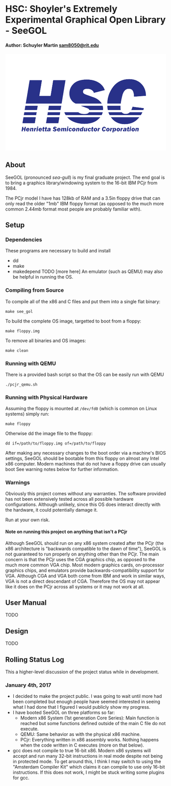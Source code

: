 # HSC: Shoyler's Extremely Experimental Graphical Open Library - SeeGOL
#### Author:  Schuyler Martin <sam8050@rit.edu>

![alt tag](/media/hsc.png)


## About
SeeGOL (pronounced _sea-gull_) is my final graduate project. The end goal is to
bring a graphics library/windowing system to the 16-bit IBM PCjr from 1984.

The PCjr model I have has 128kb of RAM and a 3.5in floppy drive that can only
read the older "1mb" IBM floppy format (as opposed to the much more common
2.44mb format most people are probably familiar with).


## Setup

### Dependencies
These programs are necessary to build and install 
- dd
- make
- makedepend
TODO [more here]
An emulator (such as QEMU) may also be helpful in running the OS.

### Compiling from Source
To compile all of the x86 and C files and put them into a single flat binary:
```shell
make see_gol
```
To build the complete OS image, targetted to boot from a floppy:
```shell
make floppy.img
```
To remove all binaries and OS images:
```shell
make clean
```

### Running with QEMU
There is a provided bash script so that the OS can be easily run with QEMU
```shell
./pcjr_qemu.sh
```

### Running with Physical Hardware
Assuming the floppy is mounted at `/dev/fd0` (which is common on Linux systems)
simply run:
```shell
make floppy
```
Otherwise dd the image file to the floppy:
```shell
dd if=/path/to/floppy.img of=/path/to/floppy 
```
After making any necessary changes to the boot order via a machine's BIOS
settings, SeeGOL should be bootable from this floppy on almost any Intel x86
computer. Modern machines that do not have a floppy drive can usually boot
See warning notes below for further information.

### Warnings
Obviously this project comes without any warranties. The software provided has
not been extensively tested across all possible hardware configurations.
Although unlikely, since this OS does interact directly with the hardware, it
could potentially damage it.

Run at your own risk.

#### Note on running this project on anything that isn't a PCjr
Although SeeGOL should run on any x86 system created after the PCjr (the x86
architecture is "backwards compatible to the dawn of time"), SeeGOL is not
guaranteed to run properly on anything other than the PCjr. The main concern is
that the PCjr uses the CGA graphics chip, as opposed to the much more common
VGA chip. Most modern graphics cards, on-processor graphics chips, and
emulators provide backwards-compatibility support for VGA. Although CGA and VGA
both come from IBM and work in similar ways, VGA is not a direct descendant of
CGA. Therefore the OS may not appear like it does on the PCjr across all
systems or it may not work at all.


## User Manual
TODO


## Design
TODO


## Rolling Status Log
This a higher-level discussion of the project status while in development.

### January 4th, 2017
- I decided to make the project public. I was going to wait until more had been
  completed but enough people have seemed interested in seeing what I had done
  that I figured I would publicly show my progress.
- I have booted SeeGOL on three platforms so far:
  - Modern x86 System (1st generation Core Series): Main function is reached
    but some functions defined outside of the main C file do not execute.
  - QEMU: Same behavior as with the physical x86 machine.
  - PCjr: Everything written in x86 assembly works. Nothing happens when the
    code written in C executes (more on that below).
- gcc does not compile to true 16-bit x86. Modern x86 systems will accept and
  run many 32-bit instructions in real mode despite not being in protected
  mode. To get around this, I think I may switch to using the "Amsterdam
  Compiler Kit" which claims it can compile to use only 16-bit instructions. If
  this does not work, I might be stuck writing some plugins for gcc.
